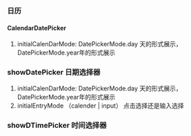 ### 日历

#### CalendarDatePicker
1. initialCalenDarMode: DatePickerMode.day 天的形式展示， DatePickerMode.year年的形式展示


###  showDatePicker  日期选择器
1. initialCalenDarMode: DatePickerMode.day 天的形式展示， DatePickerMode.year年的形式展示
2. initialEntryMode （calender  | input） 点击选择还是输入选择
###  showDTimePicker  时间选择器